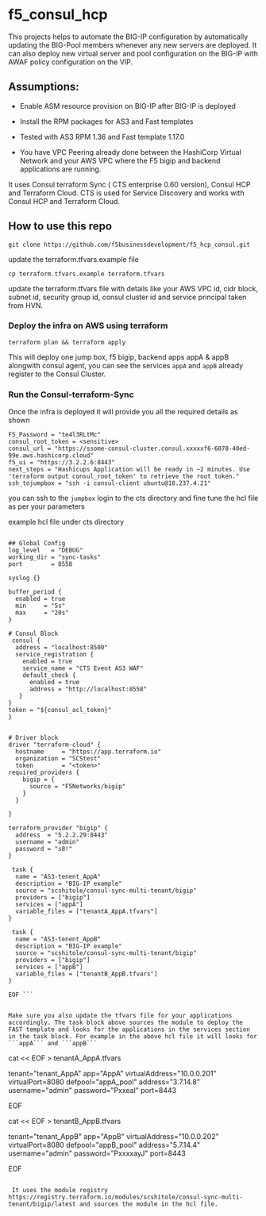 # f5_consul_hcp
This projects helps to automate the BIG-IP configuration by automatically updating the BIG-Pool members whenever any new servers are deployed. It can also deploy new virtual server and pool configuration on the BIG-IP with AWAF policy configuration on the VIP.

## Assumptions:

- Enable ASM resource provision on BIG-IP after BIG-IP is deployed

- Install the RPM packages for AS3 and Fast templates

- Tested with AS3 RPM 1.36 and Fast template 1.17.0

- You have VPC Peering already done between the HashiCorp Virtual Network and your AWS VPC where the F5 bigip and backend applications are running. 

It uses Consul terraform Sync ( CTS enterprise 0.60 version), Consul HCP and Terraform Cloud. CTS  is used for Service Discovery and works with Consul HCP and Terraform Cloud. 

## How to use this repo

```
git clone https://github.com/f5businessdevelopment/f5_hcp_consul.git

```
update the terraform.tfvars.example file

```
cp terraform.tfvars.example terraform.tfvars

```

update the terraform.tfvars file with details like your AWS VPC id, cidr block, subnet id, security group id, consul cluster id and service principal taken from HVN.

### Deploy the infra on AWS using terraform

```
terraform plan && terraform apply 

```

This will deploy one jump box, f5 bigip, backend apps appA & appB alongwith consul agent, you can see the services ```appA``` and ```appB``` already register to the Consul Cluster.


### Run the Consul-terraform-Sync

Once the infra is deployed it will provide you all the required details as shown

```
F5_Password = "te4l3RLtMc"
consul_root_token = <sensitive>
consul_url = "https://ssome-consul-cluster.consul.xxxxxf6-6078-40ed-99e.aws.hashicorp.cloud"
f5_ui = "https://3.2.2.6:8443"
next_steps = "Hashicups Application will be ready in ~2 minutes. Use 'terraform output consul_root_token' to retrieve the root token."
ssh_tojumpbox = "ssh -i consul-client ubuntu@18.237.4.21"

```
you can ssh to the ```jumpbox``` login to the cts directory and fine tune the hcl file as per your parameters

example hcl file under cts directory


``` cat << EOF > f5nia.hcl

## Global Config
log_level   = "DEBUG"
working_dir = "sync-tasks"
port        = 8558

syslog {}

buffer_period {
  enabled = true
  min     = "5s"
  max     = "20s"
}

# Consul Block
 consul {
  address = "localhost:8500"
  service_registration {
    enabled = true
    service_name = "CTS Event AS3 WAF"
    default_check {
      enabled = true
      address = "http://localhost:8558"
   }
}
token = "${consul_acl_token}"
}


# Driver block
driver "terraform-cloud" {
  hostname     = "https://app.terraform.io"
  organization = "SCStest"
  token        = "<token>"
required_providers {
    bigip = {
      source = "F5Networks/bigip"
    }
  }

}

terraform_provider "bigip" {
  address  = "5.2.2.29:8443"
  username = "admin"
  password = "s8!"
}

 task {
  name = "AS3-tenent_AppA"
  description = "BIG-IP example"
  source = "scshitole/consul-sync-multi-tenant/bigip"
  providers = ["bigip"]
  services = ["appA"]
  variable_files = ["tenantA_AppA.tfvars"]
}
 
 task {
  name = "AS3-tenent_AppB"
  description = "BIG-IP example"
  source = "scshitole/consul-sync-multi-tenant/bigip"
  providers = ["bigip"]
  services = ["appB"]
  variable_files = ["tenantB_AppB.tfvars"]
}

EOF ```


Make sure you also update the tfvars file for your applications accordingly. The task block above sources the module to deploy the FAST template and looks for the applications in the services section in the task block. For example in the above hcl file it will looks for ```appA``` and ```appB```

```
cat << EOF > tenantA_AppA.tfvars

tenant="tenant_AppA"
app="AppA"
virtualAddress="10.0.0.201"
virtualPort=8080
defpool="appA_pool"
address="3.7.14.8"
username="admin"
password="Pxxeal"
port=8443

EOF

cat << EOF > tenantB_AppB.tfvars

tenant="tenant_AppB"
app="AppB"
virtualAddress="10.0.0.202"
virtualPort=8080
defpool="appB_pool"
address="5.7.14.4"
username="admin"
password="PxxxxayJ"
port=8443

EOF

```

 It uses the module registry https://registry.terraform.io/modules/scshitole/consul-sync-multi-tenant/bigip/latest and sources the module in the hcl file.






